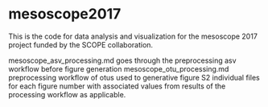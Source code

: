 # mesoscope2017
This is the code for data analysis and visualization for the mesoscope 2017 project funded by the SCOPE collaboration.

mesoscope_asv_processing.md goes through the preprocessing asv workflow before figure generation
mesoscope_otu_processing.md preprocessing workflow of otus used to generative figure S2
individual files for each figure number with associated values from results of the processing workflow as applicable.
